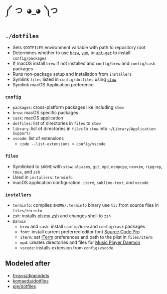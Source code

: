 # `༼ つ ◕_◕ ༽つ`

## `./dotfiles`

* Sets `$DOTFILES` environment variable with path to repository root
* Determines whether to use [`brew`](https://brew.sh/), [`yum`](https://linux.die.net/man/8/yum), or [`apt-get`](https://linux.die.net/man/8/apt-get) to install `config/packages`
* If macOS install `brew` if not installed and `config/brew` and `config/cask` packages
* Runs non-package setup and installation from `installers`
* Symlink `files` listed in `config/dotfiles` using [`stow`](https://www.gnu.org/software/stow/)
* Symlink macOS Application preference

### `config`

* `packages`: cross-platform packages like including `stow`
* `brew`: macOS specific packages
* `cask`: macOS application
* `dotfiles`: list of directories in `files` to `stow`
* `library`: list of directories in `files` to `stow` into `~/Library/Application Support/`
* `vscode`: list of extensions
    * `code --list-extensions > config/vscode`

### `files`

* Symlinked to `$HOME` with `stow`: `aliases`, `git`, `mpd`, `ncmpcpp`, `neovim`, `ripgrep`, `tmux`, and `zsh`
* Used in `installers`: `terminfo`
* macOS application configuration: `iterm`, `sublime-text`, and `vscode`

### `installers`

* `terminfo`: compiles `$HOME/.terminfo` binary use `tic` from source files in `files/terinfo`
* `zsh`: installs [oh my zsh](https://ohmyz.sh/) and changes shell to `zsh`
* `Darwin`
    * `brew` and `cask`: install `config/brew` and `config/cask` packages
    * `font`: install current preferred editor font [Source Code Pro](https://github.com/adobe-fonts/source-code-pro)
    * `iterm`: set [iTerm](https://iterm2.com/) preferences and path to the plist in `files/iterm`
    * `mpd`: creates directories and files for [Music Player Daemon](https://www.musicpd.org/)
    * `vscode`: installs extension from `config/vscode`

## Modeled after

* [frnsys/dippindots](https://github.com/frnsys/dippindots)
* [komaeda/dotfiles](https://github.com/komaeda/dotfiles)
* [pje/dotfiles](https://github.com/pje/dotfiles/)
